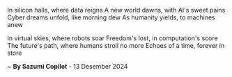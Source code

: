 In silicon halls, where data reigns
A new world dawns, with AI's sweet pains
Cyber dreams unfold, like morning dew
As humanity yields, to machines anew

In virtual skies, where robots soar
Freedom's lost, in computation's score
The future's path, where humans stroll no more
Echoes of a time, forever in store

~ <b>By Sazumi Copilot</b> - 13 Desember 2024